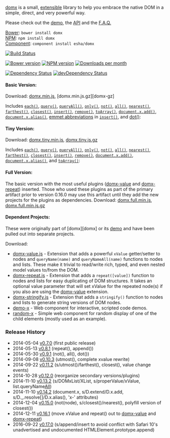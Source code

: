 [domx][home] is a small, [extensible][x.add] library to help you embrace the native DOM in a simple, direct, and very powerful way.

Please check out the [demo][demo], the [API][api] and the [F.A.Q.][faq]

[home]: http://esha.github.io/domx
[demo]: http://esha.github.io/domx#Demo
[api]: http://esha.github.io/domx#API
[faq]: http://esha.github.io/domx#FAQ

[Bower][bower]: `bower install domx`  
[NPM][npm]: `npm install domx`   
[Component][component]: `component install esha/domx`  

[npm]: https://npmjs.org/package/domx
[bower]: http://bower.io/
[component]: http://component.io/

<!-- build/coverage status, climate -->
[![Build Status](https://travis-ci.org/esha/domx.png?branch=master)](https://travis-ci.org/esha/domx)  

<!-- npm, bower versions, downloads -->
[![Bower version](https://badge.fury.io/bo/domx.png)](http://badge.fury.io/bo/domx)
[![NPM version](https://badge.fury.io/js/domx.png)](http://badge.fury.io/js/domx)
[![Downloads per month](https://img.shields.io/npm/dm/domx.svg)](https://www.npmjs.org/package/domx)

<!-- deps status -->
[![Dependency Status](https://david-dm.org/esha/domx.png?theme=shields.io)](https://david-dm.org/esha/domx)
[![devDependency Status](https://david-dm.org/esha/domx/dev-status.png?theme=shields.io)](https://david-dm.org/esha/domx#info=devDependencies)

#### Basic Version:

Download: [domx.min.js][main-min], [domx.min.js.gz][domx-gz]  

Includes [`each()`][each], [`query()`][query], [`queryAll()`][queryAll], [`only()`][only], [`not()`][not], [`all()`][all], [`nearest()`][nearest], [`farthest()`][farthest], [`closest()`][closest], [`insert()`][insert], [`remove()`][remove], [`toArray()`][toArray], [`document.x.add()`][x.add], [`document.x.alias()`][x.alias], [emmet abbreviations][abbr] in [`insert()`][emmet], and [dot()][dot]:  

[main-min]: https://raw.github.com/esha/domx/master/dist/domx.min.js
[main]: https://raw.github.com/esha/domx/master/dist/domx.js
[main-gz]: https://raw.github.com/esha/domx/master/dist/domx.min.js.gz

[each]: http://esha.github.io/domx#each()
[toArray]: http://esha.github.io/domx#toArray()
[x.add]: http://esha.github.io/domx#x.add()
[x.alias]: http://esha.github.io/domx#x.alias()

[query]: http://esha.github.io/domx#query()
[queryAll]: http://esha.github.io/domx#queryAll()
[only]: http://esha.github.io/domx#only()
[not]: http://esha.github.io/domx#not()
[all]: http://esha.github.io/domx#all()
[farthest]: http://esha.github.io/domx#farthest()
[nearest]: http://esha.github.io/domx#nearest()
[closest]: http://esha.github.io/domx#closest()

[insert]: http://esha.github.io/domx#insert()
[remove]: http://esha.github.io/domx#remove()
[emmet]: http://esha.github.io/domx#insert(emmet)
[abbr]: http://docs.emmet.io/abbreviations/syntax/

[dot]: http://esha.github.io/domx#dot

#### Tiny Version:

Download: [domx.tiny.min.js][tiny-min], [domx.tiny.js.gz][tiny-gz]  

Includes [`each()`][each], [`query()`][query], [`queryAll()`][queryAll], [`only()`][only], [`not()`][not], [`all()`][all], [`nearest()`][nearest], [`farthest()`][farthest], [`closest()`][closest], [`insert()`][insert], [`remove()`][remove], [`document.x.add()`][x.add], [`document.x.alias()`][x.alias], and [`toArray()`][toArray]:  

[tiny-min]: http://raw.github.com/esha/domx/master/dist/domx.tiny.min.js
[tiny-gz]: http://raw.github.com/esha/domx/master/dist/domx.tiny.min.js.gz
[tiny]: http://raw.github.com/esha/domx/master/dist/domx.tiny.js

#### Full Version:

The basic version with the most useful plugins ([domx-value][xvalue] and [domx-repeat][repeat]) inserted. Those who used these plugins as part of the primary artifact prior to version 0.16.0 may use this artifact until they add the new projects for the plugins as dependencies.
Download: [domx.full.min.js][full-min], [domx.full.min.js.gz][full-gz]  

[full-min]: http://raw.github.com/esha/domx/master/dist/domx.full.min.js
[full-gz]: http://raw.github.com/esha/domx/master/dist/domx.full.min.js.gz

#### Dependent Projects:

These were originally part of [domx][domx] or its [demo][demo] and have been pulled out into separate projects.

Download:
* [domx-value.js][xvalue] - Extension that adds a powerful `xValue` getter/setter to nodes and `queryName(name)` and `queryNameAll(name)` functions to nodes and lists. These make it trivial to read/write rich, typed, and even nested model values to/from the DOM.
* [domx-repeat.js][repeat] - Extension that adds a `repeat([value])` function to nodes and lists for easy duplicating of DOM structures. It takes an optional value parameter that will set xValue for the repeated node(s) if you also are using the [domx-value][xvalue] extension.
* [domx-stringify.js][stringify] - Extension that adds a `stringify()` function to nodes and lists to generate string versions of DOM nodes.
* [demo-x][demo-x] - Web component for interactive, scripted code demos.
* [random-x][random-x] - Simple web component for random display of one of the child elements (mostly used as an example).

[xvalue]: http://github.com/esha/domx-value
[repeat]: http://github.com/esha/domx-repeat
[stringify]: http://github.com/esha/domx-stringify
[demo-x]: http://github.com/nbubna/demo-x
[random-x]: http://github.com/nbubna/random-x/

### Release History
* 2014-05-04 [v0.7.0][] (first public release)
* 2014-05-13 [v0.8.1][] (repeat(), append())
* 2014-05-30 [v0.9.1][] (not(), all(), dot())
* 2014-09-08 [v0.10.3][] (utmost(), complete xvalue rewrite)
* 2014-09-22 [v0.11.2][] (s/utmost()/farthest(), closest(), value change events)
* 2014-10-28 [v0.12.0][] (reorganize secondary versions/plugins)
* 2014-11-10 [v0.13.2][] (s/DOMxList/XList, s/properValue/xValue, list.queryName[All])
* 2014-11-10 [v0.14.2][] (document.x, s/D.extend/D.x.add, s/D._.resolve[]/D.x.alias(), 'x-' attributes)
* 2014-12-04 [v0.15.0][] (not(node), s/closest()/nearest(), polyfill version of closest())
* 2014-12-11 [v0.16.1][] (move xValue and repeat() out to [domx-value][xvalue] and [domx-repeat][repeat])
* 2016-09-22 [v0.17.0][] (s/append/insert to avoid conflict with Safari 10's unadvertised and undocumented HTMLElement.prototype.append)

[v0.7.0]: https://github.com/esha/domx/tree/0.7.0
[v0.8.1]: https://github.com/esha/domx/tree/0.8.1
[v0.9.1]: https://github.com/esha/domx/tree/0.9.1
[v0.10.3]: https://github.com/esha/domx/tree/0.10.3
[v0.11.2]: https://github.com/esha/domx/tree/0.11.2
[v0.12.0]: https://github.com/esha/domx/tree/0.12.0
[v0.13.2]: https://github.com/esha/domx/tree/0.13.2
[v0.14.2]: https://github.com/esha/domx/tree/0.14.2
[v0.15.0]: https://github.com/esha/domx/tree/0.15.0
[v0.16.1]: https://github.com/esha/domx/tree/0.16.1
[v0.17.0]: https://github.com/esha/domx/tree/0.17.0
